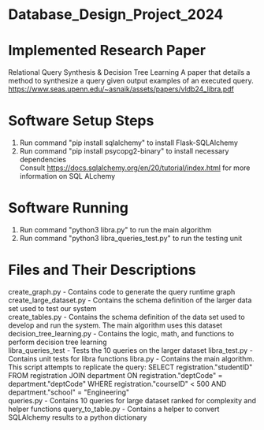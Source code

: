 # Database_Design_Project_2024

# Implemented Research Paper
Relational Query Synthesis & Decision Tree Learning
A paper that details a method to synthesize a query given output examples of an executed query.
https://www.seas.upenn.edu/~asnaik/assets/papers/vldb24_libra.pdf

# Software Setup Steps
1. Run command "pip install sqlalchemy" to install Flask-SQLAlchemy  
2. Run command "pip install psycopg2-binary" to install necessary dependencies  
Consult https://docs.sqlalchemy.org/en/20/tutorial/index.html for more information on SQL ALchemy

# Software Running
1. Run command "python3 libra.py" to run the main algorithm  
2. Run command "python3 libra_queries_test.py" to run the testing unit  

# Files and Their Descriptions
create_graph.py - Contains code to generate the query runtime graph
create_large_dataset.py - Contains the schema definition of the larger data set used to test our system  
create_tables.py - Contains the schema definition of the data set used to develop and run the system. The main algorithm uses this dataset  
decision_tree_learning.py - Contains the logic, math, and functions to perform decision tree learning  
libra_queries_test - Tests the 10 queries on the larger dataset
libra_test.py - Contains unit tests for libra functions
libra.py - Contains the main algorithm. This script attempts to replicate the query: SELECT registration."studentID" FROM registration JOIN department ON registration."deptCode" = department."deptCode" WHERE registration."courseID" < 500 AND department."school" = "Engineering"  
queries.py - Contains 10 queries for large dataset ranked for complexity and helper functions
query_to_table.py - Contains a helper to convert SQLAlchemy results to a python dictionary  
